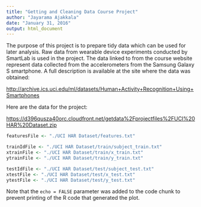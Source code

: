 ```yaml
---
title: "Getting and Cleaning Data Course Project"
author: "Jayarama Ajakkala"
date: "January 31, 2016"
output: html_document
---
```

The purpose of this project is to prepare tidy data which can be used for later analysis. Raw data from wearable device experiments conducted by SmartLab is used in the project. 
The data linked to from the course website represent data collected from the accelerometers from the Samsung Galaxy S smartphone. A full description is available at the site where the data was obtained:

http://archive.ics.uci.edu/ml/datasets/Human+Activity+Recognition+Using+Smartphones

Here are the data for the project:

https://d396qusza40orc.cloudfront.net/getdata%2Fprojectfiles%2FUCI%20HAR%20Dataset.zip


```r
featuresFile <- "./UCI HAR Dataset/features.txt"

trainIdFile <- "./UCI HAR Dataset/train/subject_train.txt"
xtrainFile <- "./UCI HAR Dataset/train/x_train.txt"
ytrainFile <- "./UCI HAR Dataset/train/y_train.txt"

testIdFile <- "./UCI HAR Dataset/test/subject_test.txt"
xtestFile <- "./UCI HAR Dataset/test/x_test.txt"
ytestFile <- "./UCI HAR Dataset/test/y_test.txt"
```

Note that the `echo = FALSE` parameter was added to the code chunk to prevent printing of the R code that generated the plot.
